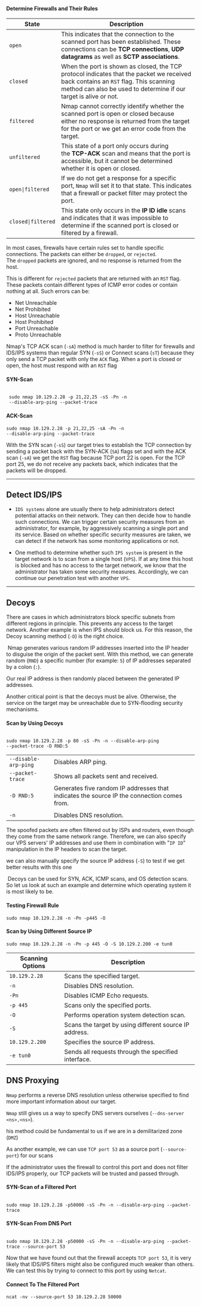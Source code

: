 
#### Determine Firewalls and Their Rules

| **State**          | **Description**                                                                                                                                                                                         |
| ------------------ | ------------------------------------------------------------------------------------------------------------------------------------------------------------------------------------------------------- |
| `open`             | This indicates that the connection to the scanned port has been established. These connections can be **TCP connections**, **UDP datagrams** as well as **SCTP associations**.                          |
| `closed`           | When the port is shown as closed, the TCP protocol indicates that the packet we received back contains an `RST` flag. This scanning method can also be used to determine if our target is alive or not. |
| `filtered`         | Nmap cannot correctly identify whether the scanned port is open or closed because either no response is returned from the target for the port or we get an error code from the target.                  |
| `unfiltered`       | This state of a port only occurs during the **TCP-ACK** scan and means that the port is accessible, but it cannot be determined whether it is open or closed.                                           |
| `open\|filtered`   | If we do not get a response for a specific port, `Nmap` will set it to that state. This indicates that a firewall or packet filter may protect the port.                                                |
| `closed\|filtered` | This state only occurs in the **IP ID idle** scans and indicates that it was impossible to determine if the scanned port is closed or filtered by a firewall.                                           |
In most cases, firewalls have certain rules set to handle specific connections. The packets can either be `dropped`, or `rejected`. The `dropped` packets are ignored, and no response is returned from the host.

This is different for `rejected` packets that are returned with an `RST` flag. These packets contain different types of ICMP error codes or contain nothing at all.
Such errors can be:

- Net Unreachable
- Net Prohibited
- Host Unreachable
- Host Prohibited
- Port Unreachable
- Proto Unreachable

Nmap's TCP ACK scan (`-sA`) method is much harder to filter for firewalls and IDS/IPS systems than regular SYN (`-sS`) or Connect scans (`sT`) because they only send a TCP packet with only the `ACK` flag.
When a port is closed or open, the host must respond with an `RST` flag


#### SYN-Scan

```shell-session

 sudo nmap 10.129.2.28 -p 21,22,25 -sS -Pn -n 
 --disable-arp-ping --packet-trace
```

#### ACK-Scan

```shell-session
sudo nmap 10.129.2.28 -p 21,22,25 -sA -Pn -n 
--disable-arp-ping --packet-trace
```


With the SYN scan (`-sS`) our target tries to establish the TCP connection by sending a packet back with the SYN-ACK (`SA`) flags set and with the ACK scan (`-sA`) we get the `RST` flag because TCP port 22 is open. For the TCP port 25, we do not receive any packets back, which indicates that the packets will be dropped.

---

## Detect IDS/IPS

- `IDS systems` alone are usually there to help administrators detect potential attacks on their network. They can then decide how to handle such connections. We can trigger certain security measures from an administrator, for example, by aggressively scanning a single port and its service. Based on whether specific security measures are taken, we can detect if the network has some monitoring applications or not.
    
- One method to determine whether such `IPS system` is present in the target network is to scan from a single host (`VPS`). If at any time this host is blocked and has no access to the target network, we know that the administrator has taken some security measures. Accordingly, we can continue our penetration test with another `VPS`.

---
## Decoys

There are cases in which administrators block specific subnets from different regions in principle. This prevents any access to the target network. Another example is when IPS should block us. For this reason, the Decoy scanning method (`-D`) is the right choice.

 Nmap generates various random IP addresses inserted into the IP header to disguise the origin of the packet sent. With this method, we can generate random (`RND`) a specific number (for example: `5`) of IP addresses separated by a colon (`:`).

Our real IP address is then randomly placed between the generated IP addresses.

Another critical point is that the decoys must be alive. Otherwise, the service on the target may be unreachable due to SYN-flooding security mechanisms.

#### Scan by Using Decoys

```shell-session

sudo nmap 10.129.2.28 -p 80 -sS -Pn -n --disable-arp-ping 
--packet-trace -D RND:5
```

|                      |                                                                                            |
| -------------------- | ------------------------------------------------------------------------------------------ |
| `--disable-arp-ping` | Disables ARP ping.                                                                         |
| `--packet-trace`     | Shows all packets sent and received.                                                       |
| `-D RND:5`           | Generates five random IP addresses that indicates the source IP the connection comes from. |
|                      |                                                                                            |
| `-n`                 | Disables DNS resolution.                                                                   |


The spoofed packets are often filtered out by ISPs and routers, even though they come from the same network range. Therefore, we can also specify our VPS servers' IP addresses and use them in combination with "`IP ID`" manipulation in the IP headers to scan the target.

we can also manually specify the source IP address (`-S`) to test if we get better results with this one

 Decoys can be used for SYN, ACK, ICMP scans, and OS detection scans. So let us look at such an example and determine which operating system it is most likely to be.

#### Testing Firewall Rule


```shell-session
sudo nmap 10.129.2.28 -n -Pn -p445 -O
```

#### Scan by Using Different Source IP

```shell-session
sudo nmap 10.129.2.28 -n -Pn -p 445 -O -S 10.129.2.200 -e tun0
```

|**Scanning Options**|**Description**|
|---|---|
|`10.129.2.28`|Scans the specified target.|
|`-n`|Disables DNS resolution.|
|`-Pn`|Disables ICMP Echo requests.|
|`-p 445`|Scans only the specified ports.|
|`-O`|Performs operation system detection scan.|
|`-S`|Scans the target by using different source IP address.|
|`10.129.2.200`|Specifies the source IP address.|
|`-e tun0`|Sends all requests through the specified interface.|

## DNS Proxying

`Nmap` performs a reverse DNS resolution unless otherwise specified to find more important information about our target.

`Nmap` still gives us a way to specify DNS servers ourselves (`--dns-server <ns>,<ns>`).

his method could be fundamental to us if we are in a demilitarized zone (`DMZ`)

As another example, we can use `TCP port 53` as a source port (`--source-port`) for our scans

If the administrator uses the firewall to control this port and does not filter IDS/IPS properly, our TCP packets will be trusted and passed through.


#### SYN-Scan of a Filtered Port

```shell-session

sudo nmap 10.129.2.28 -p50000 -sS -Pn -n --disable-arp-ping --packet-trace
```

#### SYN-Scan From DNS Port

```shell-session

sudo nmap 10.129.2.28 -p50000 -sS -Pn -n --disable-arp-ping --packet-trace --source-port 53
```

Now that we have found out that the firewall accepts `TCP port 53`, it is very likely that IDS/IPS filters might also be configured much weaker than others. We can test this by trying to connect to this port by using `Netcat`.

#### Connect To The Filtered Port

```shell-session
ncat -nv --source-port 53 10.129.2.28 50000
```

	

